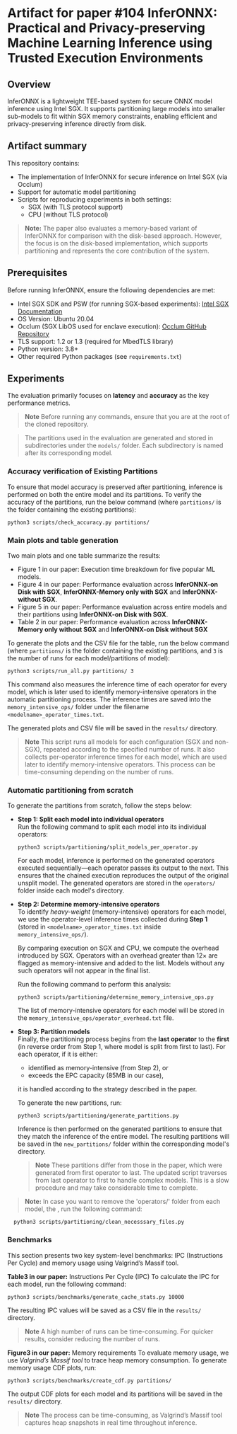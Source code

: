 # Artifact for paper #104 InferONNX: Practical and Privacy-preserving Machine Learning Inference using Trusted Execution Environments

## Overview
InferONNX is a lightweight TEE-based system for secure ONNX model inference using Intel SGX. It supports partitioning large models into smaller sub-models to fit within SGX memory constraints, enabling efficient and privacy-preserving inference directly from disk.

## Artifact summary
This repository contains:
* The implementation of InferONNX for secure inference on Intel SGX (via Occlum)
* Support for automatic model partitioning
* Scripts for reproducing experiments in both settings:
  * SGX (with TLS protocol support)
  * CPU (without TLS protocol)

> **Note:** The paper also evaluates a memory-based variant of InferONNX for comparison with the disk-based approach. However, the focus is on the disk-based implementation, which supports partitioning and represents the core contribution of the system.

## Prerequisites
Before running InferONNX, ensure the following dependencies are met:
* Intel SGX SDK and PSW (for running SGX-based experiments): [Intel SGX Documentation](https://download.01.org/intel-sgx/latest/dcap-latest/linux/docs/Intel_SGX_SW_Installation_Guide_for_Linux.pdf)
* OS Version: Ubuntu 20.04
* Occlum (SGX LibOS used for enclave execution): [Occlum GitHub Repository](https://github.com/occlum/occlum)
* TLS support: 1.2 or 1.3 (required for MbedTLS library)
* Python version: 3.8+
* Other required Python packages (see `requirements.txt`)

## Experiments
The evaluation primarily focuses on **latency** and **accuracy** as the key performance metrics.
> **Note** Before running any commands, ensure that you are at the root of the cloned repository.

> The partitions used in the evaluation are generated and stored in subdirectories under the `models/` folder. Each subdirectory is named after its corresponding model.

### Accuracy verification of Existing Partitions
To ensure that model accuracy is preserved after partitioning, inference is performed on both the entire model and its partitions. To verify the accuracy of the partitions, run the below command (where `partitions/` is the folder containing the existing partitions):
```
python3 scripts/check_accuracy.py partitions/
```

### Main plots and table generation
Two main plots and one table summarize the results:
* Figure 1 in our paper: Execution time breakdown for five popular ML models.
* Figure 4 in our paper: Performance evaluation across **InferONNX-on Disk with SGX**, **InferONNX-Memory only with SGX** and **InferONNX-without SGX**.
* Figure 5 in our paper: Performance evaluation across entire models and their partitions using **InferONNX-on Disk with SGX**.
* Table 2 in our paper: Performance evaluation across **InferONNX-Memory only without SGX** and **InferONNX-on Disk without SGX**

To generate the plots and the CSV file for the table, run the below command (where `partitions/` is the folder containing the existing partitions, and `3` is the number of runs for each model/partitions of model):
```
python3 scripts/run_all.py partitions/ 3
```
This command also measures the inference time of each operator for every model, which is later used to identify memory-intensive operators in the automatic partitioning process. The inference times are saved into the `memory_intensive_ops/` folder under the filename `<modelname>_operator_times.txt`.

The generated plots and CSV file will be saved in the `results/` directory.
> **Note** This script runs all models for each configuration (SGX and non-SGX), repeated according to the specified number of runs. It also collects per-operator inference times for each model, which are used later to identify memory-intensive operators. This process can be time-consuming depending on the number of runs.

### Automatic partitioning from scratch
To generate the partitions from scratch, follow the steps below:

* **Step 1: Split each model into individual operators**  
  Run the following command to split each model into its individual operators:  

      python3 scripts/partitioning/split_models_per_operator.py

    For each model, inference is performed on the generated operators executed sequentially—each operator passes its output to the next. This ensures that the chained execution reproduces the output of the original unsplit model. The generated operators are stored in the `operators/` folder inside each model's directory.


* **Step 2: Determine memory-intensive operators**  
To identify *heavy-weight* (memory-intensive) operators for each model, we use the operator-level inference times collected during **Step 1** (stored in `<modelname>_operator_times.txt` inside `memory_intensive_ops/`).

    By comparing execution on SGX and CPU, we compute the overhead introduced by SGX. Operators with an overhead greater than 12× are flagged as memory-intensive and added to the list. Models without any such operators will not appear in the final list.

    Run the following command to perform this analysis:

      python3 scripts/partitioning/determine_memory_intensive_ops.py

    The list of memory-intensive operators for each model will be stored in the `memory_intensive_ops/operator_overhead.txt` file.

* **Step 3: Partition models**  
Finally, the partitioning process begins from the **last operator** to the **first** (in reverse order from Step 1, where model is split from first to last). For each operator, if it is either:  
  * identified as memory-intensive (from Step 2), or
  * exceeds the EPC capacity (85MB in our case),
  
  it is handled according to the strategy described in the paper.

  To generate the new partitions, run:

      python3 scripts/partitioning/generate_partitions.py

    Inference is then performed on the generated partitions to ensure that they match the inference of the entire model. The resulting partitions will be saved in the `new_partitions/` folder within the corresponding model's directory.

    > **Note** These partitions differ from those in the paper, which were generated from first operator to last. The updated script traverses from last operator to first to handle complex models. This is a slow procedure and may take considerable time to complete.

> **Note:** In case you want to remove the 'operators/' folder from each model, the , run the following command:

      python3 scripts/partitioning/clean_necesssary_files.py

### Benchmarks
This section presents two key system-level benchmarks: IPC (Instructions Per Cycle) and memory usage using Valgrind’s Massif tool.

**Table3 in our paper:** Instructions Per Cycle (IPC)
To calculate the IPC for each model, run the following command:
```
python3 scripts/benchmarks/generate_cache_stats.py 10000
```
The resulting IPC values will be saved as a CSV file in the `results/` directory. 
> **Note** A high number of runs can be time-consuming. For quicker results, consider reducing the number of runs.

**Figure3 in our paper:** Memory requirements
To evaluate memory usage, we use *Valgrind’s Massif tool* to trace heap memory consumption. To generate memory usage CDF plots, run:
```
python3 scripts/benchmarks/create_cdf.py partitions/
```
The output CDF plots for each model and its partitions will be saved in the `results/` directory.
> **Note** The process can be time-consuming, as Valgrind’s Massif tool captures heap snapshots in real time throughout inference.